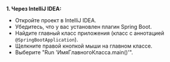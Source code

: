 **1. Через IntelliJ IDEA:**

* Откройте проект в IntelliJ IDEA.
* Убедитесь, что у вас установлен плагин Spring Boot.
* Найдите главный класс приложения (класс с аннотацией `@SpringBootApplication`).
* Щелкните правой кнопкой мыши на главном классе.
* Выберите "Run 'ИмяГлавногоКласса.main()'".
